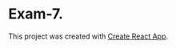 # Exam-7.

This project was created with [Create React App](https://github.com/facebook/create-react-app).
